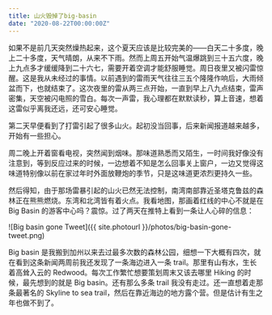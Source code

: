 ```yaml
---
title: 山火毁掉了big-basin
date: "2020-08-22T00:00:00Z"
---
```


如果不是前几天突然燥热起来，这个夏天应该是比较完美的——白天二十多度，晚上二十多度，天气晴朗，从来不下雨。然而上周五开始气温爆跳到三十五六度，晚上九点多才缓缓降到二十六七，需要开着空调才能舒服睡觉。周日夜里又被闪雷惊醒。这是我从未经过的事情。以前遇到的雷雨天气往往三五个隆隆作响后，大雨倾盆而下，也就结束了。这次夜里的雷从两三点开始，一直到早上八九点结束，雷声密集，天空被闪电照的雪白。每次一声雷，我心理都在默默读秒，算上音速，想着这雷似乎离我还远，还可安心睡觉。

第二天早便看到了打雷引起了很多山火。起初没当回事，后来新闻报道越来越多，开始有一些担心。

周二晚上开着窗看电视，突然闻到烟味。那味道熟悉而又陌生，一时间我好像没有注意到，等到反应过来的时候，一边想着不知是怎么回事关上窗户，一边又觉得这味道特别像以前在家过年时外面放鞭炮的季节，只是这味道更浓烈更持久一些。

然后得知，由于那场雷暴引起的山火已然无法控制，南湾南部靠近圣塔克鲁兹的森林正在熊熊燃烧。东湾和北湾皆有着火点。我看地图，那画着红线的中心不就是在 Big Basin 的游客中心吗？震惊。过了两天在推特上看到一条让人心碎的信息：

![Big basin gone Tweet]({{ site.photourl }}/photos/big-basin-gone-tweet.png)

Big basin 是我搬到加州以来去过最多次数的森林公园，细想一下大概有四次，就在看到这条新闻两周前我还发现了一条海边进入一条 trail。那里有山有水，生长着高耸入云的 Redwood。每次工作繁忙想要策划周末又该去哪里 Hiking 的时候，最先想到的就是 Big basin。还有那么多条 trail 我没有走过。还一直想着走那条最著名的 Skyline to sea trail，然后在靠近海边的地方露个营。但是估计有生之年也做不到了。
